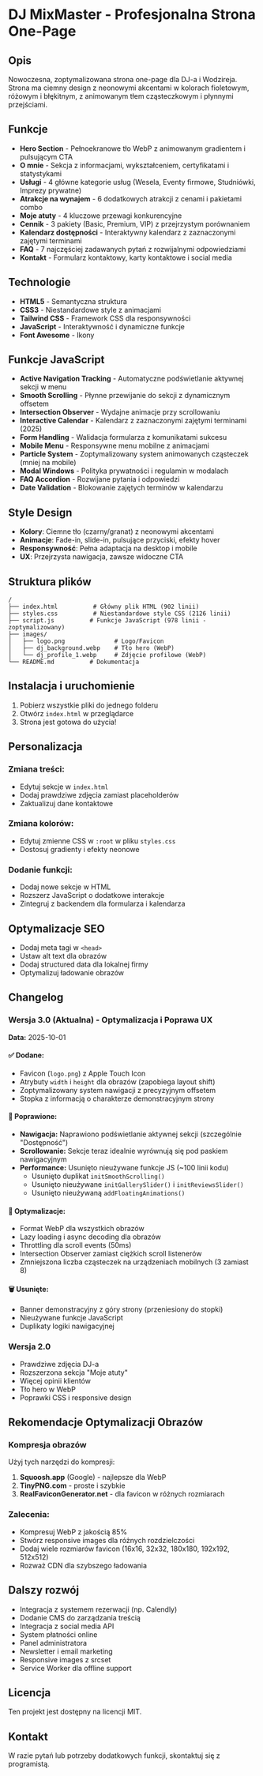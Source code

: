 # DJ MixMaster - Profesjonalna Strona One-Page

## Opis
Nowoczesna, zoptymalizowana strona one-page dla DJ-a i Wodzireja. Strona ma ciemny design z neonowymi akcentami w kolorach fioletowym, różowym i błękitnym, z animowanym tłem cząsteczkowym i płynnymi przejściami.

## Funkcje
- **Hero Section** - Pełnoekranowe tło WebP z animowanym gradientem i pulsującym CTA
- **O mnie** - Sekcja z informacjami, wykształceniem, certyfikatami i statystykami
- **Usługi** - 4 główne kategorie usług (Wesela, Eventy firmowe, Studniówki, Imprezy prywatne)
- **Atrakcje na wynajem** - 6 dodatkowych atrakcji z cenami i pakietami combo
- **Moje atuty** - 4 kluczowe przewagi konkurencyjne
- **Cennik** - 3 pakiety (Basic, Premium, VIP) z przejrzystym porównaniem
- **Kalendarz dostępności** - Interaktywny kalendarz z zaznaczonymi zajętymi terminami
- **FAQ** - 7 najczęściej zadawanych pytań z rozwijalnymi odpowiedziami
- **Kontakt** - Formularz kontaktowy, karty kontaktowe i social media

## Technologie
- **HTML5** - Semantyczna struktura
- **CSS3** - Niestandardowe style z animacjami
- **Tailwind CSS** - Framework CSS dla responsywności
- **JavaScript** - Interaktywność i dynamiczne funkcje
- **Font Awesome** - Ikony

## Funkcje JavaScript
- **Active Navigation Tracking** - Automatyczne podświetlanie aktywnej sekcji w menu
- **Smooth Scrolling** - Płynne przewijanie do sekcji z dynamicznym offsetem
- **Intersection Observer** - Wydajne animacje przy scrollowaniu
- **Interactive Calendar** - Kalendarz z zaznaczonymi zajętymi terminami (2025)
- **Form Handling** - Walidacja formularza z komunikatami sukcesu
- **Mobile Menu** - Responsywne menu mobilne z animacjami
- **Particle System** - Zoptymalizowany system animowanych cząsteczek (mniej na mobile)
- **Modal Windows** - Polityka prywatności i regulamin w modalach
- **FAQ Accordion** - Rozwijane pytania i odpowiedzi
- **Date Validation** - Blokowanie zajętych terminów w kalendarzu

## Style Design
- **Kolory**: Ciemne tło (czarny/granat) z neonowymi akcentami
- **Animacje**: Fade-in, slide-in, pulsujące przyciski, efekty hover
- **Responsywność**: Pełna adaptacja na desktop i mobile
- **UX**: Przejrzysta nawigacja, zawsze widoczne CTA

## Struktura plików
```
/
├── index.html          # Główny plik HTML (902 linii)
├── styles.css          # Niestandardowe style CSS (2126 linii)
├── script.js          # Funkcje JavaScript (978 linii - zoptymalizowany)
├── images/
│   ├── logo.png              # Logo/Favicon
│   ├── dj_background.webp    # Tło hero (WebP)
│   └── dj_profile_1.webp     # Zdjęcie profilowe (WebP)
└── README.md          # Dokumentacja
```

## Instalacja i uruchomienie
1. Pobierz wszystkie pliki do jednego folderu
2. Otwórz `index.html` w przeglądarce
3. Strona jest gotowa do użycia!

## Personalizacja
### Zmiana treści:
- Edytuj sekcje w `index.html`
- Dodaj prawdziwe zdjęcia zamiast placeholderów
- Zaktualizuj dane kontaktowe

### Zmiana kolorów:
- Edytuj zmienne CSS w `:root` w pliku `styles.css`
- Dostosuj gradienty i efekty neonowe

### Dodanie funkcji:
- Dodaj nowe sekcje w HTML
- Rozszerz JavaScript o dodatkowe interakcje
- Zintegruj z backendem dla formularza i kalendarza

## Optymalizacje SEO
- Dodaj meta tagi w `<head>`
- Ustaw alt text dla obrazów  
- Dodaj structured data dla lokalnej firmy
- Optymalizuj ładowanie obrazów

## Changelog

### Wersja 3.0 (Aktualna) - Optymalizacja i Poprawa UX
**Data:** 2025-10-01

#### ✅ Dodane:
- Favicon (`logo.png`) z Apple Touch Icon
- Atrybuty `width` i `height` dla obrazów (zapobiega layout shift)
- Zoptymalizowany system nawigacji z precyzyjnym offsetem
- Stopka z informacją o charakterze demonstracyjnym strony

#### 🔧 Poprawione:
- **Nawigacja:** Naprawiono podświetlanie aktywnej sekcji (szczególnie "Dostępność")
- **Scrollowanie:** Sekcje teraz idealnie wyrównują się pod paskiem nawigacyjnym
- **Performance:** Usunięto nieużywane funkcje JS (~100 linii kodu)
  - Usunięto duplikat `initSmoothScrolling()`
  - Usunięto nieużywane `initGallerySlider()` i `initReviewsSlider()`
  - Usunięto nieużywaną `addFloatingAnimations()`

#### 🚀 Optymalizacje:
- Format WebP dla wszystkich obrazów
- Lazy loading i async decoding dla obrazów
- Throttling dla scroll events (50ms)
- Intersection Observer zamiast ciężkich scroll listenerów
- Zmniejszona liczba cząsteczek na urządzeniach mobilnych (3 zamiast 8)

#### 🗑️ Usunięte:
- Banner demonstracyjny z góry strony (przeniesiony do stopki)
- Nieużywane funkcje JavaScript
- Duplikaty logiki nawigacyjnej

### Wersja 2.0
- Prawdziwe zdjęcia DJ-a
- Rozszerzona sekcja "Moje atuty"
- Więcej opinii klientów
- Tło hero w WebP
- Poprawki CSS i responsive design

## Rekomendacje Optymalizacji Obrazów

### Kompresja obrazów
Użyj tych narzędzi do kompresji:
1. **Squoosh.app** (Google) - najlepsze dla WebP
2. **TinyPNG.com** - proste i szybkie
3. **RealFaviconGenerator.net** - dla favicon w różnych rozmiarach

### Zalecenia:
- Kompresuj WebP z jakością 85%
- Stwórz responsive images dla różnych rozdzielczości
- Dodaj wiele rozmiarów favicon (16x16, 32x32, 180x180, 192x192, 512x512)
- Rozważ CDN dla szybszego ładowania

## Dalszy rozwój
- Integracja z systemem rezerwacji (np. Calendly)
- Dodanie CMS do zarządzania treścią
- Integracja z social media API
- System płatności online
- Panel administratora
- Newsletter i email marketing
- Responsive images z srcset
- Service Worker dla offline support

## Licencja
Ten projekt jest dostępny na licencji MIT.

## Kontakt
W razie pytań lub potrzeby dodatkowych funkcji, skontaktuj się z programistą.
